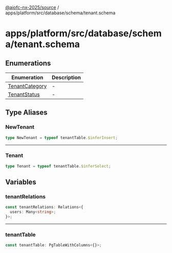 [@aiofc-nx-2025/source](../../../../../../index.md) / apps/platform/src/database/schema/tenant.schema

# apps/platform/src/database/schema/tenant.schema

## Enumerations

| Enumeration | Description |
| ------ | ------ |
| [TenantCategory](enumerations/TenantCategory.md) | - |
| [TenantStatus](enumerations/TenantStatus.md) | - |

## Type Aliases

### NewTenant

```ts
type NewTenant = typeof tenantTable.$inferInsert;
```

***

### Tenant

```ts
type Tenant = typeof tenantTable.$inferSelect;
```

## Variables

### tenantRelations

```ts
const tenantRelations: Relations<{
  users: Many<string>;
}>;
```

***

### tenantTable

```ts
const tenantTable: PgTableWithColumns<{}>;
```
